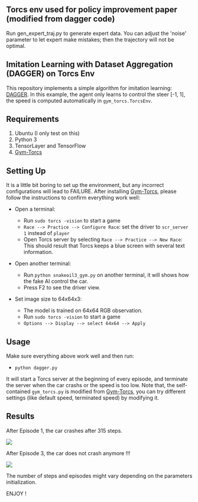 ## Torcs env used for policy improvement paper (modified from dagger code)
Run gen_expert_traj.py to generate expert data. You can adjust the 'noise' parameter to let expert make mistakes;
then the trajectory will not be optimal.

## Imitation Learning with Dataset Aggregation (DAGGER) on Torcs Env

This repository implements a simple algorithm for imitation learning: [DAGGER](https://www.cs.cmu.edu/~sross1/publications/Ross-AIStats11-NoRegret.pdf).
In this example, the agent only learns to control the steer [-1, 1], the speed is computed
automatically in `gym_torcs.TorcsEnv`.

## Requirements

1. Ubuntu (I only test on this)
2. Python 3
3. TensorLayer and TensorFlow 
4. [Gym-Torcs](https://github.com/ugo-nama-kun/gym_torcs)

## Setting Up

It is a little bit boring to set up the environment, but any incorrect configurations will lead to FAILURE.
After installing [Gym-Torcs](https://github.com/ugo-nama-kun/gym_torcs), please follow the instructions to confirm everything work well:

- Open a terminal:
  - Run `sudo torcs -vision` to start a game
  - `Race --> Practice --> Configure Race`: set the driver to `scr_server 1` instead of `player`
  - Open Torcs server by selecting `Race --> Practice --> New Race`:
This should result that Torcs keeps a blue screen with several text information.

- Open another terminal:
  - Run `python snakeoil3_gym.py` on another terminal, it will shows how the fake AI control the car.
  - Press F2 to see the driver view.

- Set image size to 64x64x3:
  - The model is trained on 64x64 RGB observation.
  - Run `sudo torcs -vision` to start a game
  - `Options --> Display --> select 64x64 --> Apply`


## Usage
Make sure everything above work well and then run:

- `python dagger.py`

It will start a Torcs server at the beginning of every episode, and terminate the server when the car crashs or the speed is too low.
Note that, the self-contained `gym_torcs.py` is modified from [Gym-Torcs](https://github.com/ugo-nama-kun/gym_torcs), you can try different settings (like default speed, terminated speed) by modifying it.

## Results 

After Episode 1, the car crashes after 315 steps. 

![](http://i.imgur.com/YfqFXQZ.gif)

<!---
After Episode 2, crashes after 151 steps

![](http://i.imgur.com/0bXKyVx.gif)


After Episode 3, crashes after 395 steps

![](http://i.imgur.com/doz8U0z.gif)

After Episode 4, the car does not crash anymore: [gif](http://i.imgur.com/pKeVxLY.gif).
-->

After Episode 3, the car does not crash anymore !!!

![](http://i.imgur.com/doz8U0z.gif)

The number of steps and episodes might vary depending on the parameters initialization.


ENJOY !

<!---
Note: The images fed to the model are 64x64, the images shown above have been resized to 256x256 for viewing purposes.
-->
